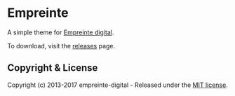 # Empreinte

A simple theme for [Empreinte digital](http://empreinte-digital.fr/).

To download, visit the [releases](https://github.com/zebrilee/empreinte-digital) page.

## Copyright & License

Copyright (c) 2013-2017 empreinte-digital - Released under the [MIT license](LICENSE).

